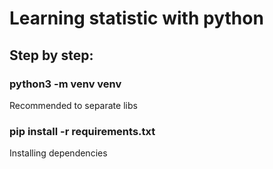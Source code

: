 # Learning statistic with python

## Step by step:
### python3 -m venv venv

Recommended to separate libs

### pip install -r requirements.txt

Installing dependencies